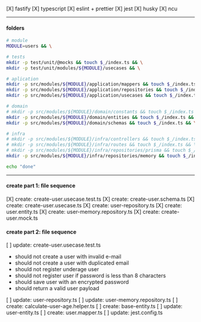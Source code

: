 [X] fastify
[X] typescript
[X] eslint + prettier
[X] jest
[X] husky
[X] ncu

---

#### folders

```bash
# module
MODULE=users && \

# tests
mkdir -p test/unit/@mocks && touch $_/index.ts && \
mkdir -p test/unit/modules/${MODULE}/usecases && \

# aplication
mkdir -p src/modules/${MODULE}/application/mappers && touch $_/index.ts && \
mkdir -p src/modules/${MODULE}/application/repositories && touch $_/index.ts && \
mkdir -p src/modules/${MODULE}/application/usecases && touch $_/index.ts && \

# domain
# mkdir -p src/modules/${MODULE}/domain/constants && touch $_/index.ts && \
mkdir -p src/modules/${MODULE}/domain/entities && touch $_/index.ts && \
mkdir -p src/modules/${MODULE}/domain/schemas && touch $_/index.ts && \

# infra
# mkdir -p src/modules/${MODULE}/infra/controllers && touch $_/index.ts && \
# mkdir -p src/modules/${MODULE}/infra/routes && touch $_/index.ts && \
# mkdir -p src/modules/${MODULE}/infra/repositories/prisma && touch $_/index.ts && \
mkdir -p src/modules/${MODULE}/infra/repositories/memory && touch $_/index.ts && \

echo "done"
```

---

#### create part 1: file sequence

[X] create: create-user.usecase.test.ts
[X] create: create-user.schema.ts
[X] create: create-user.usecase.ts
[X] create: user-repository.ts
[X] create: user.entity.ts
[X] create: user-memory.repository.ts
[X] create: create-user.mock.ts

#### create part 2: file sequence

[ ] update: create-user.usecase.test.ts
  * should not create a user with invalid e-mail
  * should not create a user with duplicated email
  * should not register underage user
  * should not register user if password is less than 8 characters
  * should save user with an encrypted password
  * should return a valid user payload

[ ] update: user-repository.ts
[ ] update: user-memory.repository.ts
[ ] create: calculate-user-age.helper.ts
[ ] create: base-entity.ts
[ ] update: user-entity.ts
[ ] create: user.mapper.ts
[ ] update: jest.config.ts